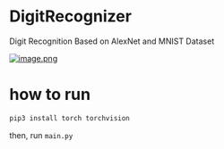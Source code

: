 # DigitRecognizer
Digit Recognition Based on AlexNet and MNIST Dataset

[![image.png](https://i.postimg.cc/yN5HmDwB/2023-07-15-3-55-09.png)](https://postimg.cc/3ygV7x8b)

# how to run

```bash
pip3 install torch torchvision
```

then, run ``main.py``
